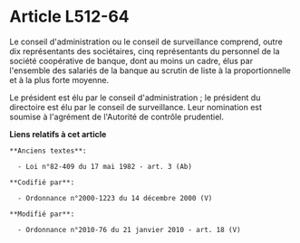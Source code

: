# Article L512-64

Le conseil d'administration ou le conseil de surveillance comprend, outre dix représentants des sociétaires, cinq
représentants du personnel de la société coopérative de banque, dont au moins un cadre, élus par l'ensemble des salariés de
la banque au scrutin de liste à la proportionnelle et à la plus forte moyenne. 

Le président est élu par le conseil d'administration ; le président du directoire est élu par le conseil de surveillance.
Leur nomination est soumise à l'agrément de l'Autorité de contrôle prudentiel.

**Liens relatifs à cet article**

	**Anciens textes**:

	  - Loi n°82-409 du 17 mai 1982 - art. 3 (Ab)

	**Codifié par**:

	  - Ordonnance n°2000-1223 du 14 décembre 2000 (V)

	**Modifié par**:

	  - Ordonnance n°2010-76 du 21 janvier 2010 - art. 18 (V)
